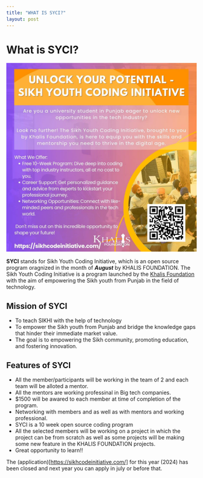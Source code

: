 ```yaml
---
title: "WHAT IS SYCI?"
layout: post
---
```


# What is SYCI?

<img src="https://raw.githubusercontent.com/simarjot0032/Khalis-SYCI-Blogs/master/poster.jpg" style="max-height:500px;width:100%;object-fit='cover';">

**SYCI** stands for Sikh Youth Coding Initiative, which is an open source program oragnized in the month of **_August_** by KHALIS FOUNDATION. The Sikh Youth Coding Initiative is a program launched by the [Khalis Foundation](https://khalisfoundation.org/) with the aim of empowering the Sikh youth from Punjab in the field of technology.


## Mission of SYCI

- To teach SIKHI with the help of technology
- To empower the Sikh youth from Punjab and bridge the knowledge gaps that hinder their immediate market value.
- The goal is to empowering the Sikh community, promoting education, and fostering innovation.

## Features of SYCI

- All the member/participants will be working in the team of 2 and each team will be alloted a mentor.
- All the mentors are working professinal in Big tech companies.
- $1500 will be awared to each member at time of completion of the program.
- Networking with members and as well as with mentors and working professional.
- SYCI is a 10 week open source coding program
- All the selected members will be working on a project in which the project can be from scratch as well as some projects will be making some new feature in the KHALIS FOUNDATION projects.
- Great opportunity to learn!!

The (application)[https://sikhcodeinitiative.com/] for this year (2024) has been closed and next year you can apply in july or before that.